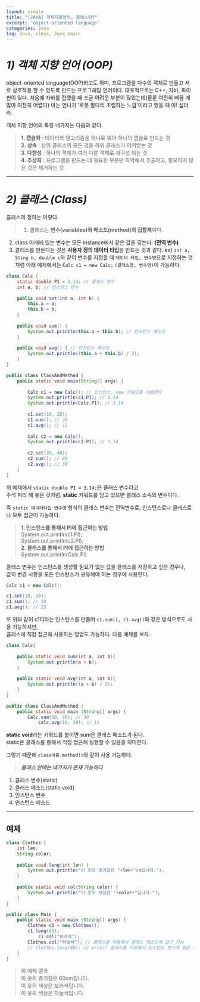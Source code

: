 ```yaml
---
layout: single
title: "[JAVA] 객체지향언어, 클래스란?"
excerpt: 'object-oriented language'
categories: Java
tag: Java, class, Java_basic
---
```


# _1) 객체 지향 언어 (OOP)_
object-oriented language(OOP)라고도 하며, 프로그램을 다수의 객체로 만들고 서로 상호작용 할 수 있도록 만드는 프로그래밍 언어이다. 대표적으로는 C++, 자바, 파이썬이 있다. 처음에 자바를 접했을 때 조금 어려운 부분이 많았는데(물론 여전히 배울 게 많아 여전히 어렵다) 아는 언니가 '로봇 팔다리 조립하는 느낌'이라고 했을 때 아! 싶더라. 

객체 지향 언어의 특징 네가지는 다음과 같다.
> **1. 캡슐화** : 데이터와 알고리즘을 하나로 묶어 하나의 캡슐로 만드는 것 <br>
**2. 상속** : 상위 클래스의 모든 것을 하위 클래스가 이어받는 것 <br>
**3. 다향성** : 하나의 객체가 여러 다른 객체로 재구성 되는 것<br>
**4. 추상화** : 프로그램을 만드는 데 필요한 부분만 파악해서 추출하고, 필요하지 않은 것은 제거하는 것

---------------------------------------
# _2) 클래스 (Class)_
클래스의 정의는 이렇다.
> 1. 클래스는 **변수(variables)와 메소드(method)의 집합체**이다.
2. class 아래에 있는 변수는 모든 instance에서 같은 값을 갖는다. **(전역 변수)**
3. 클래스를 만든다는 것은 **사용자 정의 데이터 타입**을 만드는 것과 같다.
   ex) `int a, Sting b, double c`와 같이 변수를 지정할 때 
   `데이터 타입, 변수명`으로 지정하는 것처럼 
   아래 예제에서는 `Calc c1 = new Calc;` `(클래스명, 변수명)`이 가능하다.

```java
class Calc {
	static double PI = 3.14; // 클래스 변수
	int a, b; // 인스턴스 변수
	
	public void set(int a, int b) {
		this.a = a;
		this.b = b;
	}
	
	public void sum() {
		System.out.println(this.a + this.b); // 인스턴스 메소드
	}
	
	public void avg() { // 인스턴스 메소드
		System.out.println((this.a + this.b) / 2);
	}
}

public class ClassAndMethod {
	public static void main(String[] args) {
		
		Calc c1 = new Calc(); // 인스턴스, new 키워드를 사용한다	
		System.out.println(c1.PI); // 3.14
		System.out.println(Calc.PI); // 3.14
		
		c1.set(10, 20);
		c1.sum(); // 30
		c1.avg(); // 15
		
		Calc c2 = new Calc();
		System.out.println(c2.PI); // 3.14
		
		c2.set(20, 40);
		c2.sum(); // 60
		c2.avg(); // 30
	}
}
```
위 예제에서 `static double PI = 3.14;`은 클래스 변수라고 <br> 주석 처리 해 놓은 것처럼, 
**static** 키워드를 담고 있으면 클래스 소속의 변수이다. 

즉 `static 데이터타입 변수명` 형식의 클래스 변수는 전역변수로, 
인스턴스로나 클래스로나 모두 접근이 가능하다.
> **1. 인스턴스를 통해서 PI에 접근하는 방법** <br>
System.out.println(c1.PI); <br>
System.out.println(c2.PI); <br>
**2. 클래스를 통해서 PI에 접근하는 방법** <br>
System.out.println(Calc.PI)
  
클래스 변수는 인스턴스를 생성할 필요가 없는 값을 클래스를 저장하고 싶은 경우나, <br>
값의 변경 사항을 모든 인스턴스가 공유해야 하는 경우에 사용한다.

```java
Calc c1 = new Calc();

c1.set(10, 20);
c1.sum(); // 30
c1.avg(); // 15
```

또 위와 같이 c1이라는 인스턴스를 만들어
`c1.sum(), c1.avg()`와 같은 방식으로도 사용 가능하지만, <br>
클래스에 직접 접근해 사용하는 방법도 가능하다. 다음 예제를 보자.

```java
class Calc{
	  
    public static void sum(int a, int b){
        System.out.println(a + b);
    }
     
    public static void avg(int a, int b){
        System.out.println((a + b) / 2);
    }
}

public class ClassAndMethod {
	public static void main (String[] args) {
		Calc.sum(10, 20); // 30
        	Calc.avg(10, 20); // 15
```
**static void**라는 키워드를 붙이면 sum은 클래스 메소드가 된다. <br> static은 클래스를 통해서 직접 접근해 실행할 수 있음을 의미한다. 

그렇기 때문에 `class이름.method()`와 같이 사용 가능하다.


> _**클래스 안에는 네가지가 존재 가능하다**_
1. 클래스 변수(static)
2. 클래스 메소드(static void)
3. 인스턴스 변수
4. 인스턴스 메소드


---------------------------------------

## 예제

```java
class Clothes {
	int len;
	String color;
	
	public void leng(int len) {
		System.out.println("이 옷의 총기장은 "+len+"cm입니다.");
	}
	
	public static void col(String color) {
		System.out.println("이 옷의 색상은 "+color+"입니다.");
	}
}

public class Main {
	public static void main (String[] args) {
		Clothes c1 = new Clothes();
		c1.leng(60); 
        	c1.col("보라색");
		Clothes.col("하늘색"); // 클래스를 이용해서 클래스 메소드에 접근 가능
		// Clothes.leng(80); // error! 클래스를 이용해서 인스턴스 변수에 접근 불가능
	}
}
```

> 위 예제 결과 <br>
이 옷의 총기장은 60cm입니다. <br>
이 옷의 색상은 보라색입니다. <br>
이 옷의 색상은 하늘색입니다. <br>
 